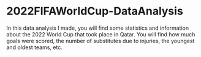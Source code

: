 # 2022FIFAWorldCup-DataAnalysis
In this data analysis I made, you will find some statistics and information about the 2022 World Cup that took place in Qatar. You will find how much goals were scored, the number of substitutes due to injuries, the youngest and oldest teams, etc.
